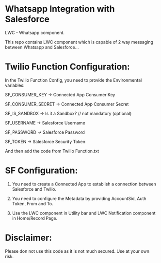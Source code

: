 # Whatsapp Integration with Salesforce
LWC - Whatsapp component.

This repo contains LWC component which is capable of 2 way messaging between Whatsapp and Salesforce...

# Twilio Function Configuration:
In the Twilio Function Config, you need to provide the Environmental variables:

SF_CONSUMER_KEY -> Connected App Consumer Key

SF_CONSUMER_SECRET -> Connected App Consumer Secret

SF_IS_SANDBOX -> Is it a Sandbox? // not mandatory (optional)

SF_USERNAME -> Salesforce Username

SF_PASSWORD -> Salesforce Password

SF_TOKEN -> Salesforce Security Token

And then add the code from Twilio Function.txt 

# SF Configuration:
1. You need to create a Connected App to establish a connection between Salesforce and Twilio.

2. You need to configure the Metadata by providing AccountSid, Auth Token, From and To.

3. Use the LWC component in Utility bar and LWC Notification component in Home/Record Page.

# Disclaimer:
Please don not use this code as it is not much secured. Use at your own risk.
